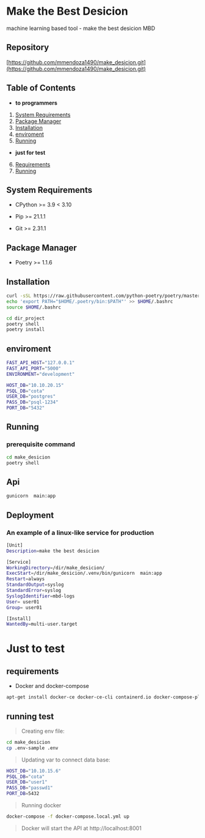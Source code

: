 # Make the Best Desicion
machine learning based tool - make the best desicion MBD


## Repository

[https://github.com/mmendoza1490/make_desicion.git](https://github.com/mmendoza1490/make_desicion.git)

## Table of Contents

- **to programmers**
1. [System Requirements](#system-requirements)
2. [Package Manager](#package-manager)
3. [Installation](#installation)
4. [enviroment](#enviroment)
5. [Running](#running)

- **just for test**
6. [Requirements](#requirements)
7. [Running](#running-test)

## System Requirements

- CPython >= 3.9 < 3.10

- Pip >= 21.1.1

- Git >= 2.31.1

## Package Manager

- Poetry >= 1.1.6

## Installation

```bash
curl -sSL https://raw.githubusercontent.com/python-poetry/poetry/master/get-poetry.py | python3 -
echo 'export PATH="$HOME/.poetry/bin:$PATH"' >> $HOME/.bashrc
source $HOME/.bashrc

cd dir_project
poetry shell
poetry install
```
## enviroment

```bash
FAST_API_HOST="127.0.0.1"
FAST_API_PORT="5000"
ENVIRONMENT="development"

HOST_DB="10.10.20.15"
PSQL_DB="cota"
USER_DB="postgres"
PASS_DB="psql-1234"
PORT_DB="5432"
```

## Running

### prerequisite command

```bash
cd make_desicion
poetry shell
```

## Api

```bash
gunicorn  main:app
```

## Deployment

### An example of a linux-like service for production

```bash
[Unit]
Description=make the best desicion

[Service]
WorkingDirectory=/dir/make_desicion/
ExecStart=/dir/make_desicion/.venv/bin/gunicorn  main:app
Restart=always
StandardOutput=syslog
StandardError=syslog
SyslogIdentifier=mbd-logs
User= user01
Group= user01

[Install]
WantedBy=multi-user.target
```

# Just to test

## requirements

* Docker and docker-compose
``` bash
apt-get install docker-ce docker-ce-cli containerd.io docker-compose-plugin
```
## running test

> Creating env file:
``` bash
cd make_desicion
cp .env-sample .env
```

> Updating var to connect data base:
``` bash
HOST_DB="10.10.15.6"
PSQL_DB="cota"
USER_DB="user1"
PASS_DB="passwd1"
PORT_DB=5432
```

> Running docker
``` bash
docker-compose -f docker-compose.local.yml up
```
> Docker will start the API at http://localhost:8001